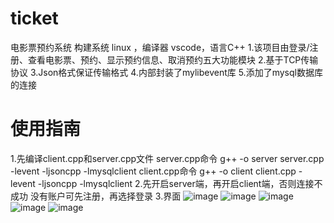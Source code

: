 # ticket
电影票预约系统
构建系统 linux ，编译器 vscode，语言C++
1.该项目由登录/注册、查看电影票、预约、显示预约信息、取消预约五大功能模块
2.基于TCP传输协议
3.Json格式保证传输格式
4.内部封装了mylibevent库
5.添加了mysql数据库的连接

# 使用指南
1.先编译client.cpp和server.cpp文件
server.cpp命令
g++ -o server server.cpp -levent -ljsoncpp -lmysqlclient
client.cpp命令
g++ -o client client.cpp -levent -ljsoncpp -lmysqlclient
2.先开启server端，再开启client端，否则连接不成功
没有账户可先注册，再选择登录
3.界面
![image](https://github.com/muskdeyuan/ticket/assets/132809403/4b8a0d6c-c628-40f1-a487-5b739d9c4a72)
![image](https://github.com/muskdeyuan/ticket/assets/132809403/75d2c80a-ccf8-4ad6-a836-cc91828b708b)
![image](https://github.com/muskdeyuan/ticket/assets/132809403/c67f2da7-9b6f-4aeb-8851-1f414d68b15c)
![image](https://github.com/muskdeyuan/ticket/assets/132809403/b03dcaa8-8bf2-4c3b-a0ef-188b77137a5a)
![image](https://github.com/muskdeyuan/ticket/assets/132809403/3f158403-6128-4a33-9eaa-ede1f7c1439a)


